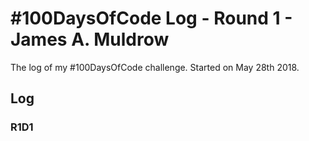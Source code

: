 # #100DaysOfCode Log - Round 1 - James A. Muldrow

The log of my #100DaysOfCode challenge. Started on May 28th 2018.

## Log

### R1D1 

